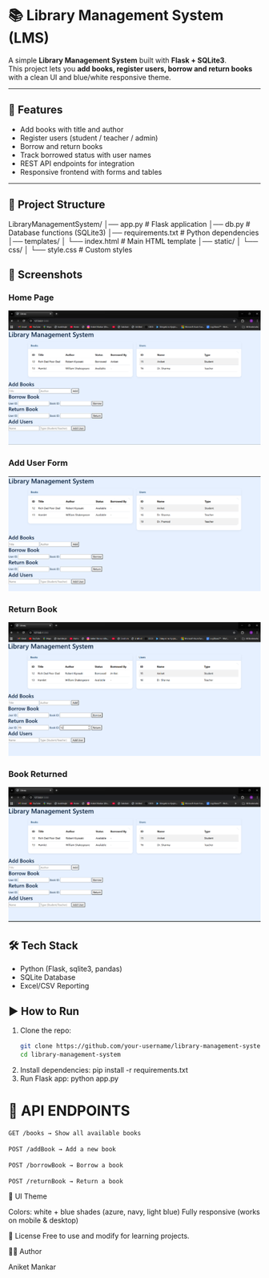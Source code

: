 # 📚 Library Management System (LMS)

A simple **Library Management System** built with **Flask + SQLite3**.  
This project lets you **add books, register users, borrow and return books** with a clean UI and blue/white responsive theme.

---

## 🚀 Features
- Add books with title and author  
- Register users (student / teacher / admin)  
- Borrow and return books  
- Track borrowed status with user names  
- REST API endpoints for integration  
- Responsive frontend with forms and tables  

---

## 📂 Project Structure
LibraryManagementSystem/
│── app.py # Flask application
│── db.py # Database functions (SQLite3)
│── requirements.txt # Python dependencies
│── templates/
│ └── index.html # Main HTML template
│── static/
│ └── css/
│ └── style.css # Custom styles


## 📸 Screenshots

### Home Page
![Home](screenshots/home.png)

### Add User Form
![Add Users](screenshots/adding_users.png)

### Return Book
![Before returning](screenshots/before_returning.png)

### Book Returned
![Book Returned](screenshots/book_returned.png)

## 🛠️ Tech Stack
- Python (Flask, sqlite3, pandas)
- SQLite Database
- Excel/CSV Reporting

## ▶️ How to Run
1. Clone the repo:
   ```bash
   git clone https://github.com/your-username/library-management-system.git
   cd library-management-system
2. Install dependencies:
    pip install -r requirements.txt
3. Run Flask app:
    python app.py

# 📡 API ENDPOINTS
    GET /books → Show all available books

    POST /addBook → Add a new book

    POST /borrowBook → Borrow a book

    POST /returnBook → Return a book    
    
🎨 UI Theme

Colors: white + blue shades (azure, navy, light blue)
Fully responsive (works on mobile & desktop)

📜 License
Free to use and modify for learning projects.

👨‍💻 Author

Aniket Mankar